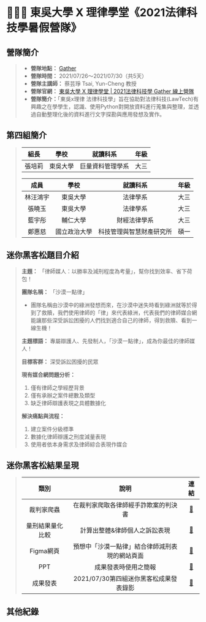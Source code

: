 # 👨🏻‍⚖️ 東吳大學 X 理律學堂《2021法律科技學暑假營隊》
## 營隊簡介
> * **營隊地點：** [Gather](https://reurl.cc/dGOAnD)
> * **營隊時間：** 2021/07/26～2021/07/30（共5天） 
> * **營隊主講師：** 蔡芸琤 Tsai, Yun-Cheng 教授
> * **營隊官網：** [東吳大學 X 理律學堂 | 2021法律科技學 Gather 線上營隊](https://sites.google.com/view/lawtechscu)  
> * **營隊簡介：**「東吳x理律 法律科技學」旨在協助對法律科技(LawTech)有興趣之在學學生，認識、使用Python對開放資料進行蒐集與整理，並透過自動整理化後的資料進行文字探勘與應用發想及實作。

## 第四組簡介
> |   組長   |     學校    |       就讀科系        |   年級  |
> | :------: | :--------: |   :-------------:   | :-----: |
> |  張培莉 |    東吳大學  |     巨量資料管理學系    | 大三 |
> 
> |   成員   |     學校    |       就讀科系        |   年級  |
> | :------: | :--------: |   :-------------:   | :-----: |
> | 林汪鴻宇 |    東吳大學  |       法律學系        | 大三 |
> |  張曉玉  |    東吳大學  |       法律學系        | 大三 |
> |  藍宇彤  |    輔仁大學  |      財經法律學系      | 大三 |
> |  鄭惠慈  |  國立政治大學 | 科技管理與智慧財產研究所 | 碩一 |

## 迷你黑客松題目介紹
>  **主題：** 「律師媒人：以勝率及減刑程度為考量」，幫你找到效率、省下荷包！
>  
>  **團隊名稱：** 「沙漠一點律」
> - 團隊名稱由沙漠中的綠洲發想而來，在沙漠中迷失時看到綠洲就等於得到了救贖，我們使用律師的「律」來代表綠洲，代表我們的律師媒合網能讓那些深受訴訟困擾的人們找到適合自己的律師，得到救贖、看到一線生機！
> 
> **主題標語：** 專屬辯護人、先發制人，「沙漠一點律」，成為你最佳的律師媒人！
> 
> **目標客群：** 深受訴訟困擾的民眾
> 
> **現有媒合網問題分析：**
> 1. 僅有律師之學經歷背景
> 2. 僅有承辦之案件總數及類型
> 3. 缺乏律師辯護表現之具體數據化
> 
> **解決痛點與流程：**
> 1. 建立案件分級標準
> 2. 數據化律師辯護之刑度減量表現
> 3. 使用者依本身需求及律師綜合表現作媒合

## 迷你黑客松結果呈現
> |   類別   |     說明    |       連結        | 
> | :------: | :--------: |   :---------:   |
> |   裁判家爬蟲    |  在裁判家爬取各律師經手詐欺案的判決書   |   [🔗]()    |
> |   量刑結果量化比較    |   計算出整體&律師個人之訴訟表現    |  [🔗]()     |
> |   Figma網頁    |   預想中「沙漠一點律」結合律師減刑表現的網站頁面    |  [🔗]()     |
> |   PPT    |   成果發表時使用之簡報    |  [🔗]()    |
> |   成果發表   |   2021/07/30第四組迷你黑客松成果發表錄影    |  [🔗]()     |

## 其他紀錄
